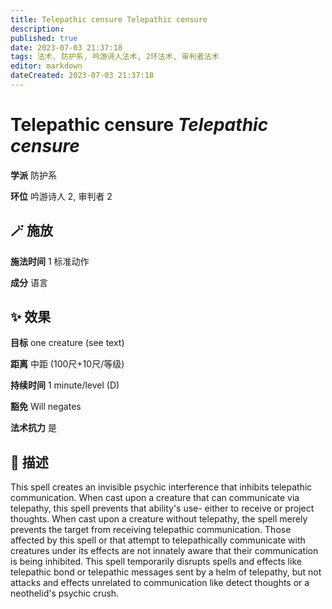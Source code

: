 ```yaml
---
title: Telepathic censure Telepathic censure
description: 
published: true
date: 2023-07-03 21:37:18
tags: 法术, 防护系, 吟游诗人法术, 2环法术, 审判者法术
editor: markdown
dateCreated: 2023-07-03 21:37:18
---
```


# **Telepathic censure** *Telepathic censure*

**学派** 防护系 

**环位** 吟游诗人 2, 审判者 2

## 🪄 施放

**施法时间** 1 标准动作

**成分** 语言

## ✨ 效果 

**目标** one creature (see text) 

**距离** 中距 (100尺+10尺/等级)  

**持续时间** 1 minute/level (D) 

**豁免** Will negates

**法术抗力** 是

## 📖 描述

This spell creates an invisible psychic interference that inhibits telepathic communication. When cast upon a creature that can communicate via telepathy, this spell prevents that ability's use- either to receive or project thoughts. When cast upon a creature without telepathy, the spell merely prevents the target from receiving telepathic communication. Those affected by this spell or that attempt to telepathically communicate with creatures under its effects are not innately aware that their communication is being inhibited. This spell temporarily disrupts spells and effects like telepathic bond or telepathic messages sent by a helm of telepathy, but not attacks and effects unrelated to communication like detect thoughts or a neothelid's psychic crush.
    